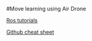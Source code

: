 #Move learning using Air Drone

[Ros tutorials](http://wiki.ros.org/ROS/Tutorials/UnderstandingTopics)

[Github cheat sheet](https://training.github.com/kit/downloads/github-git-cheat-sheet.pdf)
